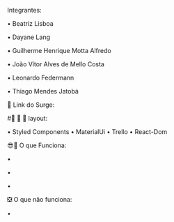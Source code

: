    Integrantes:

• Beatriz Lisboa

• Dayane Lang

• Guilherme Henrique Motta Alfredo

• João Vítor Alves de Mello Costa

• Leonardo Federmann

• Thiago Mendes Jatobá 


🔗 Link do Surge:

#🎨 🧑 🎨 layout:

• Styled Components
• MaterialUi
• Trello
• React-Dom



😎🌟 O que Funciona:

• 

• 

• 

❎ O que não funciona:

• 
